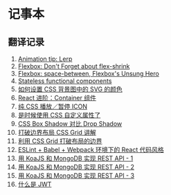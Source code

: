 # 记事本

## 翻译记录

1. [Animation tip: Lerp](https://github.com/xiao-T/note/issues/2)
2. [Flexbox: Don't Forget about flex-shrink](https://github.com/xiao-T/note/issues/3)
3. [Flexbox: space-between, Flexbox's Unsung Hero](https://github.com/xiao-T/note/issues/4)
4. [Stateless functional components](https://github.com/xiao-T/note/issues/5)     
5. [如何设置 CSS 背景图中的 SVG 的颜色](https://github.com/xiao-T/note/issues/6)     
6. [React 进阶：Container 组件](https://github.com/xiao-T/note/issues/7)
7. [纯 CSS 播放／暂停 ICON](https://github.com/xiao-T/note/issues/8)
8. [是时候使用 CSS 自定义属性了](https://github.com/xiao-T/note/issues/9)
9. [CSS Box Shadow 对比 Drop Shadow](https://github.com/xiao-T/note/issues/10)
10. [打破边界布局 CSS Grid 讲解](https://github.com/xiao-T/note/issues/11)
11. [利用 CSS Grid 打破布局的边界](https://github.com/xiao-T/note/blob/master/Published/Breaking%20Out%20With%20CSS%20Grid%20Layout.md)
12. [ESLint + Babel + Webpack 环境下的 React 代码风格](https://github.com/xiao-T/note/blob/master/Published/React%20Code%20Style%20with%20ESLint%20%2B%20Babel%20%2B%20Webpack.md)
13. [用 KoaJS 和 MongoDB 实现 REST API - 1](https://github.com/xiao-T/note/blob/master/Published/REST%20API%20with%20KoaJS%20and%20MongoDB%20(Part%20%E2%80%93%201).md)
14. [用 KoaJS 和 MongoDB 实现 REST API - 2](https://github.com/xiao-T/note/blob/master/Published/REST%20API%20with%20KoaJS%20and%20MongoDB%20(Part%20%E2%80%93%202).md)
15. [用 KoaJS 和 MongoDB 实现 REST API - 3](https://github.com/xiao-T/note/blob/master/Published/REST%20API%20with%20KoaJS%20and%20MongoDB%20(Part%20%E2%80%93%203).md)
16. [什么是 JWT](https://github.com/xiao-T/note/blob/master/Published/Understanding%20JWT%20(JSON%20Web%20Tokens)%20.md)
